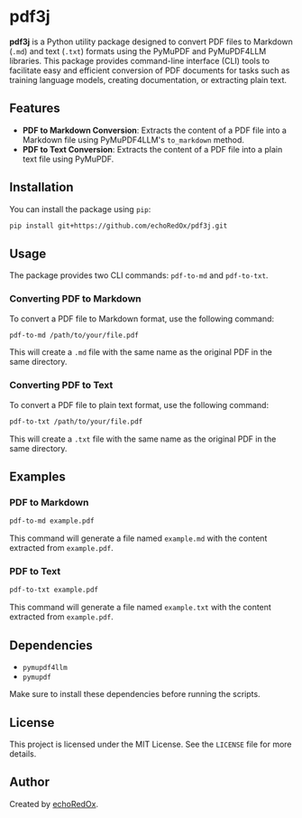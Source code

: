 # pdf3j

**pdf3j** is a Python utility package designed to convert PDF files to Markdown (`.md`) and text (`.txt`) formats using the PyMuPDF and PyMuPDF4LLM libraries. This package provides command-line interface (CLI) tools to facilitate easy and efficient conversion of PDF documents for tasks such as training language models, creating documentation, or extracting plain text.

## Features

- **PDF to Markdown Conversion**: Extracts the content of a PDF file into a Markdown file using PyMuPDF4LLM's `to_markdown` method.
- **PDF to Text Conversion**: Extracts the content of a PDF file into a plain text file using PyMuPDF.

## Installation

You can install the package using `pip`:

```sh
pip install git+https://github.com/echoRedOx/pdf3j.git
```

## Usage

The package provides two CLI commands: `pdf-to-md` and `pdf-to-txt`.

### Converting PDF to Markdown

To convert a PDF file to Markdown format, use the following command:

```sh
pdf-to-md /path/to/your/file.pdf
```

This will create a `.md` file with the same name as the original PDF in the same directory.

### Converting PDF to Text

To convert a PDF file to plain text format, use the following command:

```sh
pdf-to-txt /path/to/your/file.pdf
```

This will create a `.txt` file with the same name as the original PDF in the same directory.

## Examples

### PDF to Markdown

```sh
pdf-to-md example.pdf
```

This command will generate a file named `example.md` with the content extracted from `example.pdf`.

### PDF to Text

```sh
pdf-to-txt example.pdf
```

This command will generate a file named `example.txt` with the content extracted from `example.pdf`.

## Dependencies

- `pymupdf4llm`
- `pymupdf`

Make sure to install these dependencies before running the scripts.

## License

This project is licensed under the MIT License. See the `LICENSE` file for more details.

## Author

Created by [echoRedOx](mailto:echodevs@proton.me).
